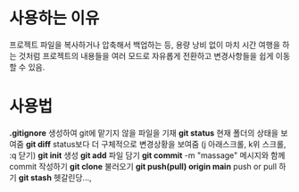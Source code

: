 # 사용하는 이유

프로젝트 파일을 복사하거나 압축해서 백업하는 등, 용량 낭비 없이 마치 시간 여행을 하는 것처럼 프로젝트의 내용들을 여러 모드로 자유롭게 전환하고 변경사항들을 쉽게 이동할 수 있음.

# 사용법

**.gitignore** 생성하여 git에 맡기지 않을 파일을 기재
**git status** 현재 폴더의 상태을 보여줌
**git diff** status보다 더 구체적으로 변경상황을 보여줌
(j 아래스크롤, k위 스크롤, :q 닫기)
**git init** 생성
**git add** 파일 담기
**git commit** -m "massage" 메시지와 함께 commit 작성하기
**git clone** 불러오기
**git push(pull) origin main** push or pull 하기
**git stash** 헷갈린당...,
